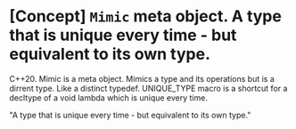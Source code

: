 # [Concept] `Mimic` meta object. A type that is unique every time - but equivalent to its own type.
C++20.
Mimic is a meta object. Mimics a type and its operations but is a dirrent
type. Like a distinct typedef. UNIQUE_TYPE macro is a shortcut for a decltype
of a void lambda which is unique every time.

"A type that is unique every time - but equivalent to its own type."